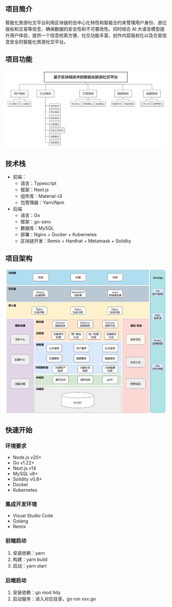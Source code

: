 ## 项目简介

智能化旅游社交平台利用区块链的去中心化特性和智能合约来管理用户身份、游记版权和交易等信息，确保数据的安全性和不可篡改性。同时结合 AI 大语言模型提升用户体验，提供一个信息检索方便、社交功能丰富、创作内容版权化以及交易信息安全的智能化旅游社交平台。

## 项目功能

![img](https://raw.githubusercontent.com/jianping5/travel-go/refs/heads/master/travel_module.PNG)

## 技术栈

- 前端：
  - 语言：Typescript
  - 框架：Next.js
  - 组件库：Material-UI
  - 包管理器：Yarn/Npm
- 后端
  - 语言：Go
  - 框架：go-zero
  - 数据库：MySQL
  - 部署：Nginx + Docker + Kubernetes
  - 区块链开发：Remix + Hardhat + Metamask + Solidity

## 项目架构

![img](https://github.com/jianping5/travel-go/blob/master/travel_architecture.PNG?raw=true)

## 快速开始

### 环境要求

- Node.js v20+
- Go v1.22+
- Next.js v14
- MySQL v8+
- Solidity v0.8+
- Docker
- Kubernetes

### 集成开发环境

- Visual Studio Code
- Golang
- Remix

### 前端启动

1. 安装依赖：yarn
2. 构建：yarn build
3. 启动：yarn start

### 后端启动

1. 安装依赖：go mod tidy
2. 启动服务：进入对应目录，go run xxx.go
